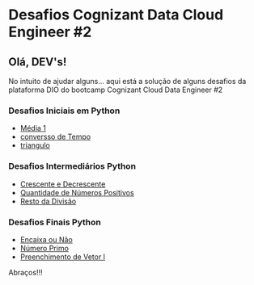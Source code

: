 # Desafios Cognizant Data Cloud Engineer #2

## Olá, DEV's!

No intuito de ajudar alguns... aqui está a solução de alguns desafios da plataforma DIO do bootcamp Cognizant Cloud Data Engineer #2

### Desafios Iniciais em Python
* <a href="https://github.com/benedito80/Desafios-Cognizant-Data-Cloud-Engineer-2/blob/main/Desafios%20Iniciais%20em%20Python/M%C3%A9dia%201.md">Média 1</a>
* <a href="https://github.com/benedito80/Desafios-Cognizant-Data-Cloud-Engineer-2/blob/main/Desafios%20Iniciais%20em%20Python/conversso%20de%20Tempo.md">conversso de Tempo</a>
* <a href="https://github.com/benedito80/Desafios-Cognizant-Data-Cloud-Engineer-2/blob/main/Desafios%20Iniciais%20em%20Python/triangulo.md">triangulo</a>

### Desafios Intermediários Python
* <a href="https://github.com/benedito80/Desafios-Cognizant-Data-Cloud-Engineer-2/blob/main/Desafios%20Intermedi%C3%A1rios%20Python/Crescente%20e%20Decrescente.md">Crescente e Decrescente</a>
* <a href="https://github.com/benedito80/Desafios-Cognizant-Data-Cloud-Engineer-2/blob/main/Desafios%20Intermedi%C3%A1rios%20Python/Quantidade%20de%20N%C3%BAmeros%20Positivos.md" >Quantidade de Números Positivos</a>
* <a href="https://github.com/benedito80/Desafios-Cognizant-Data-Cloud-Engineer-2/blob/main/Desafios%20Intermedi%C3%A1rios%20Python/Resto%20da%20Divis%C3%A3o.md">Resto da Divisão</a>



### Desafios Finais Python
* <a href="https://github.com/benedito80/Desafios-Cognizant-Data-Cloud-Engineer-2/blob/main/Desafios%20Finais%20Python/Encaixa%20ou%20N%C3%A3o.md
" >Encaixa ou Não</a>
* <a href="https://github.com/benedito80/Desafios-Cognizant-Data-Cloud-Engineer-2/blob/main/Desafios%20Finais%20Python/N%C3%BAmero%20Primo.md
">Número Primo</a>
* <a href="https://github.com/benedito80/Desafios-Cognizant-Data-Cloud-Engineer-2/blob/main/Desafios%20Finais%20Python/Preenchimento%20de%20Vetor%20I.md">Preenchimento de Vetor I</a>


Abraços!!!
